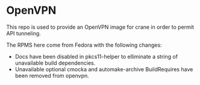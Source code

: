 # OpenVPN
This repo is used to provide an OpenVPN image for crane in order to permit API tunneling.

The RPMS here come from Fedora with the following changes:
- Docs have been disabled in pkcs11-helper to elliminate a string of unavailable build dependencies.
- Unavailable optional cmocka and automake-archive BuildRequires have been removed from openvpn.
